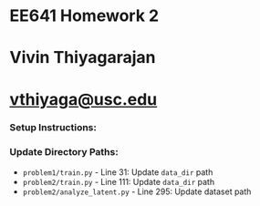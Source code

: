 # EE641 Homework 2

# Vivin Thiyagarajan

# vthiyaga@usc.edu

### Setup Instructions:

### Update Directory Paths:
- `problem1/train.py` - Line 31: Update `data_dir` path
- `problem2/train.py` - Line 111: Update `data_dir` path  
- `problem2/analyze_latent.py` - Line 295: Update dataset path
